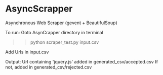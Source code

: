 # AsyncScrapper
Asynchronous Web Scraper (gevent + BeautifulSoup)

To run:
Goto AsynCrapper directory in terminal
>>python scraper_test.py input.csv

Add Urls in input.csv

Output:
Url containing 'jquery.js' added in generated_csv/accepted.csv
If not, added in generated_csv/rejected.csv
